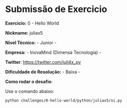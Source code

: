 # Submissão de Exercicio

**Exercicio:** 0 - Hello World

**Nickname:** juliax5

**Nível Técnico:** - Junior -

**Empresa:** - InovaMind (Dimensa Tecnologia) -

**Twitter**: https://twitter.com/juli4x_py

**Dificuldade de Resolução:** - Baixa -

**Como rodar o desafio**: 

Use o comando abaixo: 
```bash
python challenges/0-hello-world/python/juliax5/oi.py
```
